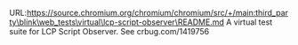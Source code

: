 URL:https://source.chromium.org/chromium/chromium/src/+/main:third_party\blink\web_tests\virtual\lcp-script-observer\README.md
A virtual test suite for LCP Script Observer.
See crbug.com/1419756
